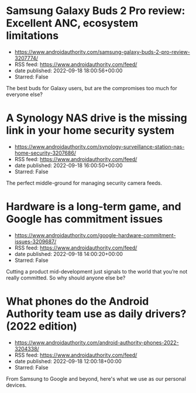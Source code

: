# Samsung Galaxy Buds 2 Pro review: Excellent ANC, ecosystem limitations
 - https://www.androidauthority.com/samsung-galaxy-buds-2-pro-review-3207774/
 - RSS feed: https://www.androidauthority.com/feed/
 - date published: 2022-09-18 18:00:56+00:00
 - Starred: False

The best buds for Galaxy users, but are the compromises too much for everyone else?

# A Synology NAS drive is the missing link in your home security system
 - https://www.androidauthority.com/synology-surveillance-station-nas-home-security-3207686/
 - RSS feed: https://www.androidauthority.com/feed/
 - date published: 2022-09-18 16:00:50+00:00
 - Starred: False

The perfect middle-ground for managing security camera feeds.

# Hardware is a long-term game, and Google has commitment issues
 - https://www.androidauthority.com/google-hardware-commitment-issues-3209687/
 - RSS feed: https://www.androidauthority.com/feed/
 - date published: 2022-09-18 14:00:20+00:00
 - Starred: False

Cutting a product mid-development just signals to the world that you’re not really committed. So why should anyone else be?

# What phones do the Android Authority team use as daily drivers? (2022 edition)
 - https://www.androidauthority.com/android-authority-phones-2022-3204338/
 - RSS feed: https://www.androidauthority.com/feed/
 - date published: 2022-09-18 12:00:18+00:00
 - Starred: False

From Samsung to Google and beyond, here's what we use as our personal devices.
